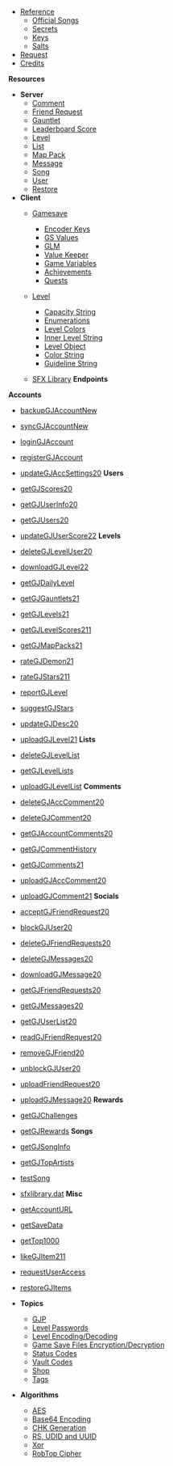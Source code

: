 <!-- docs/_sidebar.md -->

- [Reference]()
    - [Official Songs](/reference/songs)
    - [Secrets](/reference/secrets)
    - [Keys](/reference/keys)
    - [Salts](/reference/salts)
- [Request](/endpoints/generic.md)
- [Credits](/CREDITS)


**Resources**

- **Server**
  - [Comment](/resources/server/comment.md)
  - [Friend Request](/resources/server/friendrequest.md)
  - [Gauntlet](/resources/server/gauntlet.md)
  - [Leaderboard Score](/resources/server/leaderboardscore.md)
  - [Level](/resources/server/level.md)
  - [List](/resources/server/list.md)
  - [Map Pack](/resources/server/mappack.md)
  - [Message](/resources/server/message.md)
  - [Song](/resources/server/song.md)
  - [User](/resources/server/user.md)
  - [Restore](/resources/server/restore.md)
- **Client**
  - [Gamesave](/resources/client/gamesave.md)
    - [Encoder Keys](resources/client/gamesave/kCEK.md)
    - [GS Values](/resources/client/gamesave/GS_Value.md)
    - [GLM](/resources/client/gamesave/GLM.md)
    - [Value Keeper](/resources/client/gamesave/valueKeeper.md)
    - [Game Variables](/resources/client/gamesave/gv.md)
    - [Achievements](/resources/client/gamesave/achievement.md)
    - [Quests](/resources/client/gamesave/quests.md)

  - [Level](/resources/client/level.md)
    - [Capacity String](/resources/client/level-components/capacity-string.md)
    - [Enumerations](/resources/client/level-components/enumerations.md)
    - [Level Colors](/resources/client/level-components/level-colors.md)
    - [Inner Level String](/resources/client/level-components/inner-level-string.md)
    - [Level Object](/resources/client/level-components/level-object.md)
    - [Color String](/resources/client/level-components/color-string.md)
    - [Guideline String](/resources/client/level-components/guideline-string.md)
  
  - [SFX Library](/resources/client/sfxlibrary.md)
**Endpoints**

**Accounts**
  - [backupGJAccountNew](/endpoints/accounts/backupGJAccountNew.md)
  - [syncGJAccountNew](/endpoints/accounts/syncGJAccountNew.md)
  - [loginGJAccount](/endpoints/accounts/loginGJAccount.md)
  - [registerGJAccount](/endpoints/accounts/registerGJAccount.md)
  - [updateGJAccSettings20](/endpoints/accounts/updateGJAccSettings20.md)
**Users**
  - [getGJScores20](/endpoints/users/getGJScores20.md)
  - [getGJUserInfo20](/endpoints/users/getGJUserInfo20.md)
  - [getGJUsers20](/endpoints/users/getGJUsers20.md)
  - [updateGJUserScore22](/endpoints/users/updateGJUserScore22.md)
**Levels**
  - [deleteGJLevelUser20](/endpoints/levels/deleteGJLevelUser20.md)
  - [downloadGJLevel22](/endpoints/levels/downloadGJLevel22.md)
  - [getGJDailyLevel](/endpoints/levels/getGJDailyLevel.md)
  - [getGJGauntlets21](/endpoints/levels/getGJGauntlets21.md)
  - [getGJLevels21](/endpoints/levels/getGJLevels21.md)
  - [getGJLevelScores211](/endpoints/levels/getGJLevelScores211.md)
  - [getGJMapPacks21](/endpoints/levels/getGJMapPacks21.md)
  - [rateGJDemon21](/endpoints/levels/rateGJDemon21.md)
  - [rateGJStars211](/endpoints/levels/rateGJStars211.md)
  - [reportGJLevel](/endpoints/levels/reportGJLevel.md)
  - [suggestGJStars](/endpoints/levels/suggestGJStars.md)
  - [updateGJDesc20](/endpoints/levels/updateGJDesc20.md)
  - [uploadGJLevel21](/endpoints/levels/uploadGJLevel21.md)
**Lists**
  - [deleteGJLevelList](/endpoints/lists/deleteGJLevelList.md)
  - [getGJLevelLists](/endpoints/lists/getGJLevelLists.md)
  - [uploadGJLevelList](/endpoints/lists/uploadGJLevelList.md)
**Comments**
  - [deleteGJAccComment20](/endpoints/comments/deleteGJAccComment20.md)
  - [deleteGJComment20](/endpoints/comments/deleteGJComment20.md)
  - [getGJAccountComments20](/endpoints/comments/getGJAccountComments20.md)
  - [getGJCommentHistory](/endpoints/comments/getGJCommentHistory.md)
  - [getGJComments21](/endpoints/comments/getGJComments21.md)
  - [uploadGJAccComment20](/endpoints/comments/uploadGJAccComment20.md)
  - [uploadGJComment21](/endpoints/comments/uploadGJComment21.md)
**Socials**
  - [acceptGJFriendRequest20](/endpoints/socials/acceptGJFriendRequest20.md)
  - [blockGJUser20](/endpoints/socials/blockGJUser20.md)
  - [deleteGJFriendRequests20](/endpoints/socials/deleteGJFriendRequests20.md)
  - [deleteGJMessages20](/endpoints/socials/deleteGJMessages20.md)
  - [downloadGJMessage20](/endpoints/socials/downloadGJMessage20.md)
  - [getGJFriendRequests20](/endpoints/socials/getGJFriendRequests20.md)
  - [getGJMessages20](/endpoints/socials/getGJMessages20.md)
  - [getGJUserList20](/endpoints/socials/getGJUserList20.md)
  - [readGJFriendRequest20](/endpoints/socials/readGJFriendRequest20.md)
  - [removeGJFriend20](/endpoints/socials/removeGJFriend20.md)
  - [unblockGJUser20](/endpoints/socials/unblockGJUser20.md)
  - [uploadFriendRequest20](/endpoints/socials/UploadFriendRequest20.md)
  - [uploadGJMessage20](/endpoints/socials/uploadGJMessage20.md)
**Rewards**
  - [getGJChallenges](/endpoints/rewards/getGJChallenges.md)
  - [getGJRewards](/endpoints/rewards/getGJRewards.md)
**Songs**
  - [getGJSongInfo](/endpoints/songs/getGJSongInfo.md)
  - [getGJTopArtists](/endpoints/songs/getGJTopArtists.md)
  - [testSong](/endpoints/songs/testSong.md)
  - [sfxlibrary.dat](/endpoints/songs/sfxlibrary.md)
**Misc**
  - [getAccountURL](/endpoints/misc/getAccountURL.md)
  - [getSaveData](/endpoints/misc/getSaveData.md)
  - [getTop1000](/endpoints/misc/getTop1000.md)
  - [likeGJItem211](/endpoints/misc/likeGJItem211.md)
  - [requestUserAccess](/endpoints/misc/requestUserAccess.md)
  - [restoreGJItems](/endpoints/misc/restoreGJItems.md)
- **Topics**
  - [GJP](/topics/gjp.md)
  - [Level Passwords](/topics/level_passwords.md)
  - [Level Encoding/Decoding](/topics/levelstring_encoding_decoding.md)
  - [Game Save Files Encryption/Decryption](/topics/localfiles_encrypt_decrypt.md)
  - [Status Codes](/topics/status_codes.md)
  - [Vault Codes](/topics/vault_codes.md)
  - [Shop](/topics/shop)
  - [Tags](/topics/tags)  


- **Algorithms**
  - [AES](topics/encryption/AES.md)
  - [Base64 Encoding](topics/encryption/base64.md)
  - [CHK Generation](topics/encryption/chk.md)
  - [RS, UDID and UUID](topics/encryption/id.md)
  - [Xor](topics/encryption/xor.md)
  - [RobTop Cipher](topics/encryption/robtop-cipher.md)
